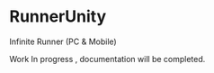 # RunnerUnity
Infinite Runner (PC &amp; Mobile)


Work In progress , documentation will be completed.
